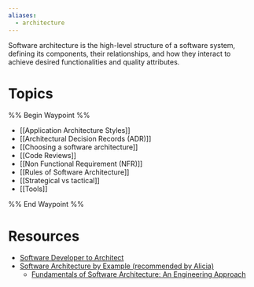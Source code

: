 ```yaml
---
aliases:
  - architecture
---
```

Software architecture is the high-level structure of a software system, defining its components, their relationships, and how they interact to achieve desired functionalities and quality attributes.

# Topics
%% Begin Waypoint %%
- [[Application Architecture Styles]]
- [[Architectural Decision Records (ADR)]]
- [[Choosing a software architecture]]
- [[Code Reviews]]
- [[Non Functional Requirement (NFR)]]
- [[Rules of Software Architecture]]
- [[Strategical vs tactical]]
- [[Tools]]

%% End Waypoint %%

# Resources

* [Software Developer to Architect](https://www.developertoarchitect.com/)
* [Software Architecture by Example (recommended by Alicia)](https://learning.oreilly.com/live-events/software-architecture-by-example/0636920261797/0790145064900/)
	* [Fundamentals of Software Architecture: An Engineering Approach](https://learning.oreilly.com/videos/fundamentals-of-software/9781663728357/)